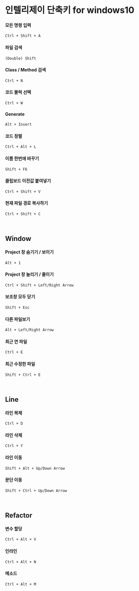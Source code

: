 # 인텔리제이 단축키 for windows10

#### 모든 명령 입력

`Ctrl + Shift + A`

#### 파일 검색

`(Double) Shift`

#### Class / Method 검색

`Ctrl + N`

#### 코드 블럭 선택

`Ctrl + W`

#### Generate

`Alt + Insert`

#### 코드 정렬

`Ctrl + Alt + L`

#### 이름 한번에 바꾸기

`Shift + F6`

#### 클립보드 이전값 붙여넣기

`Ctrl + Shift + V`

#### 현재 파일 경로 복사하기

`Ctrl + Shift + C`

&nbsp;

## Window

#### Project 창 숨기기 / 보이기

`Alt + 1`

#### Project 창 늘리기 / 줄이기

`Ctrl + Shift + Left/Right Arrow`

#### 보조창 모두 닫기

`Shift + Esc`

#### 다른 파일보기

`Alt + Left/Right Arrow`

#### 최근 연 파일

`Ctrl + E`

#### 최근 수정한 파일

`Shift + Ctrl + E`

&nbsp;

## Line

#### 라인 복제

`Ctrl + D`

#### 라인 삭제

`Ctrl + Y`

#### 라인 이동

`Shift + Alt + Up/Down Arrow`

#### 문단 이동

`Shift + Ctrl + Up/Down Arrow`

&nbsp;

## Refactor

#### 변수 할당

`Ctrl + Alt + V`

#### 인라인

`Ctrl + Alt + N`

#### 메소드

`Ctrl + Alt + M`

&nbsp;
